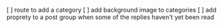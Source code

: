 [ ] route to add a category
[ ] add background image to categories
[ ] add proprety to a post group when some of the replies haven't yet been read